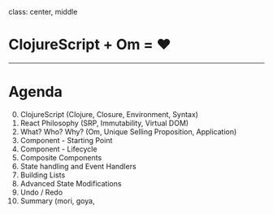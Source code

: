 class: center, middle

# ClojureScript + Om = ♥

---

# Agenda

0. ClojureScript (Clojure, Closure, Environment, Syntax)
1. React Philosophy (SRP, Immutability, Virtual DOM)
2. What? Who? Why? (Om, Unique Selling Proposition, Application)
3. Component - Starting Point
4. Component - Lifecycle
5. Composite Components
6. State handling and Event Handlers
7. Building Lists
8. Advanced State Modifications
9. Undo / Redo
10. Summary (mori, goya,
